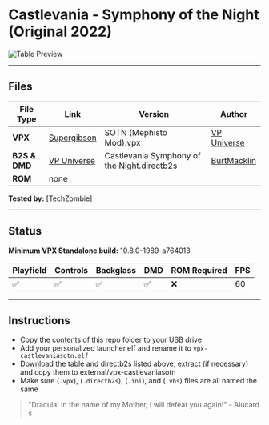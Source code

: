 # Castlevania - Symphony of the Night (Original 2022)

![Table Preview](https://vpuniverse.com/screenshots/monthly_2022_09/sotn_screenshot.jpg.b87c9a81ae4d0a40030f96e70a605476.jpg)

---

## Files
| File Type | Link | Version | Author | 
|-----------|--------|----------|--------------|
| **VPX** | [Supergibson](https://vpuniverse.com/profile/48714-supergibson/) | SOTN (Mephisto Mod).vpx | [VP Universe](https://vpuniverse.com/files/file/11454-sotn-mephisto-mod/) |
| **B2S & DMD** | [VP Universe](https://vpuniverse.com/files/file/11462-castlevania-symphony-of-the-night-backglass/) | Castlevania Symphony of the Night.directb2s | [BurtMacklin](https://vpuniverse.com/profile/39250-burtmacklin/) |
| **ROM** | none |  |  |

**Tested by:** [TechZombie]

---

## Status 

**Minimum VPX Standalone build:** 10.8.0-1989-a764013

| Playfield | Controls | Backglass | DMD | ROM Required | FPS | 
|-----------|----------|-----------|-----|--------------|-----|
| :white_check_mark: | :white_check_mark: | :white_check_mark: | :white_check_mark: | :x: | 60 |

---

## Instructions

- Copy the contents of this repo folder to your USB drive
- Add your personalized launcher.elf and rename it to `vpx-castlevaniasotn.elf`
- Download the table and directb2s listed above, extract (if necessary) and copy them to external/vpx-castlevaniasotn
- Make sure (`.vpx`), (`.directb2s`), (`.ini`), and (`.vbs`) files are all named the same
> "Dracula! In the name of my Mother, I will defeat you again!" - Alucard
s